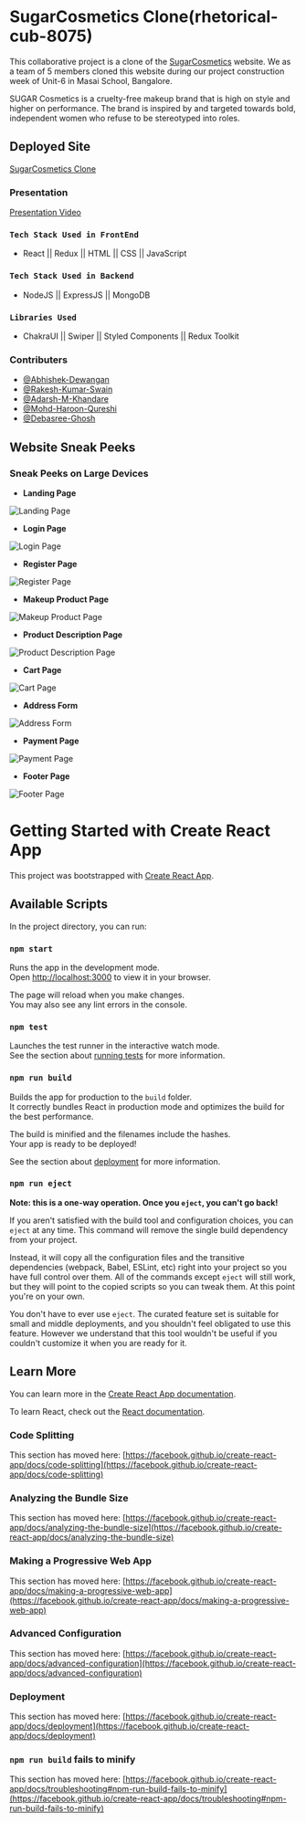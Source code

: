 # SugarCosmetics Clone(rhetorical-cub-8075)

This collaborative project is a clone of the [SugarCosmetics](https://sugarcosmetics.com/) website. We as a team of 5 members cloned this website during our project construction week of Unit-6 in Masai School, Bangalore.

SUGAR Cosmetics is a cruelty-free makeup brand that is high on style and higher on performance. The brand is inspired by and targeted towards bold, independent women who refuse to be stereotyped into roles.

## Deployed Site

[SugarCosmetics Clone](https://sugar-cosmatics.netlify.app/)

### Presentation

[Presentation Video](https://drive.google.com/file/d/1y6T2wkl-xWzEMbch7AIP4pWUFPqsjnol/view?usp=sharing)


### `Tech Stack Used in FrontEnd`

- React || Redux || HTML || CSS || JavaScript

### `Tech Stack Used in Backend`

- NodeJS || ExpressJS || MongoDB 

### `Libraries Used`

- ChakraUI || Swiper || Styled Components || Redux Toolkit 

### Contributers

- [@Abhishek-Dewangan](https://github.com/Abhishek-Dewangan)
- [@Rakesh-Kumar-Swain](https://github.com/SWAIN1998)
- [@Adarsh-M-Khandare](https://github.com/AdarshKhandare)
- [@Mohd-Haroon-Qureshi](https://github.com/HarshVardhan-dev)
- [@Debasree-Ghosh](https://github.com/Debasree-3031999)

## Website Sneak Peeks

### Sneak Peeks on Large Devices

- **Landing Page**

![Landing Page](./Website%20Sneak%20Peeks/LandingPage.png?raw=true)

- **Login Page**

![Login Page](./Website%20Sneak%20Peeks/Login.png?raw=true)

- **Register Page**

![Register Page](./Website%20Sneak%20Peeks/Register.png?raw=true)

- **Makeup Product Page**

![Makeup Product Page](./Website%20Sneak%20Peeks/Makup.png)


- **Product Description Page**

![Product Description Page](./Website%20Sneak%20Peeks/Description.png?raw=true)

- **Cart Page**

![Cart Page](./Website%20Sneak%20Peeks/Cart.png?raw=true)

- **Address Form**

![Address Form](./Website%20Sneak%20Peeks/Address.png?raw=true)

- **Payment Page**

![Payment Page](./Website%20Sneak%20Peeks/Payment.png?raw=true)

- **Footer Page**

![Footer Page](./Website%20Sneak%20Peeks/Footer.png?raw=true)


# Getting Started with Create React App

This project was bootstrapped with [Create React App](https://github.com/facebook/create-react-app).

## Available Scripts

In the project directory, you can run:

### `npm start`

Runs the app in the development mode.\
Open [http://localhost:3000](http://localhost:3000) to view it in your browser.

The page will reload when you make changes.\
You may also see any lint errors in the console.

### `npm test`

Launches the test runner in the interactive watch mode.\
See the section about [running tests](https://facebook.github.io/create-react-app/docs/running-tests) for more information.

### `npm run build`

Builds the app for production to the `build` folder.\
It correctly bundles React in production mode and optimizes the build for the best performance.

The build is minified and the filenames include the hashes.\
Your app is ready to be deployed!

See the section about [deployment](https://facebook.github.io/create-react-app/docs/deployment) for more information.

### `npm run eject`

**Note: this is a one-way operation. Once you `eject`, you can't go back!**

If you aren't satisfied with the build tool and configuration choices, you can `eject` at any time. This command will remove the single build dependency from your project.

Instead, it will copy all the configuration files and the transitive dependencies (webpack, Babel, ESLint, etc) right into your project so you have full control over them. All of the commands except `eject` will still work, but they will point to the copied scripts so you can tweak them. At this point you're on your own.

You don't have to ever use `eject`. The curated feature set is suitable for small and middle deployments, and you shouldn't feel obligated to use this feature. However we understand that this tool wouldn't be useful if you couldn't customize it when you are ready for it.

## Learn More

You can learn more in the [Create React App documentation](https://facebook.github.io/create-react-app/docs/getting-started).

To learn React, check out the [React documentation](https://reactjs.org/).

### Code Splitting

This section has moved here: [https://facebook.github.io/create-react-app/docs/code-splitting](https://facebook.github.io/create-react-app/docs/code-splitting)

### Analyzing the Bundle Size

This section has moved here: [https://facebook.github.io/create-react-app/docs/analyzing-the-bundle-size](https://facebook.github.io/create-react-app/docs/analyzing-the-bundle-size)

### Making a Progressive Web App

This section has moved here: [https://facebook.github.io/create-react-app/docs/making-a-progressive-web-app](https://facebook.github.io/create-react-app/docs/making-a-progressive-web-app)

### Advanced Configuration

This section has moved here: [https://facebook.github.io/create-react-app/docs/advanced-configuration](https://facebook.github.io/create-react-app/docs/advanced-configuration)

### Deployment

This section has moved here: [https://facebook.github.io/create-react-app/docs/deployment](https://facebook.github.io/create-react-app/docs/deployment)

### `npm run build` fails to minify

This section has moved here: [https://facebook.github.io/create-react-app/docs/troubleshooting#npm-run-build-fails-to-minify](https://facebook.github.io/create-react-app/docs/troubleshooting#npm-run-build-fails-to-minify)


